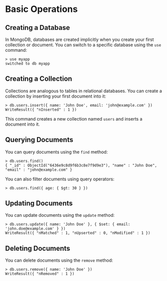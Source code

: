 # Basic Operations


## Creating a Database

In MongoDB, databases are created implicitly when you create your first collection or document. You can switch to a specific database using the `use` command:

```console
> use myapp
switched to db myapp
```

## Creating a Collection

Collections are analogous to tables in relational databases. You can create a collection by inserting your first document into it:

```console
> db.users.insert({ name: 'John Doe', email: 'john@example.com' })
WriteResult({ "nInserted" : 1 })
```

This command creates a new collection named `users` and inserts a document into it.

## Querying Documents

You can query documents using the `find` method:

```console
> db.users.find()
{ "_id" : ObjectId("6436e9c8d9f6b3c8e7f9d9e3"), "name" : "John Doe", "email" : "john@example.com" }
```

You can also filter documents using query operators:

```console
> db.users.find({ age: { $gt: 30 } })
```

## Updating Documents

You can update documents using the `update` method:

```console
> db.users.update({ name: 'John Doe' }, { $set: { email: 'john.doe@example.com' } })
WriteResult({ "nMatched" : 1, "nUpserted" : 0, "nModified" : 1 })
```

## Deleting Documents

You can delete documents using the `remove` method:

```console
> db.users.remove({ name: 'John Doe' })
WriteResult({ "nRemoved" : 1 })
```
